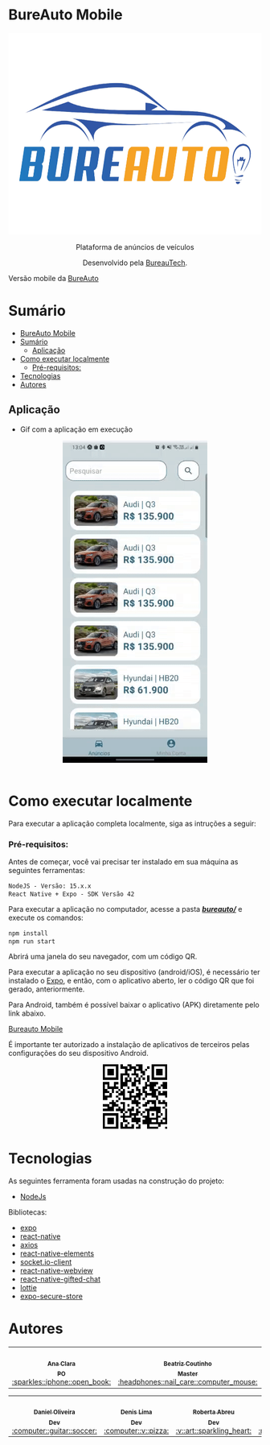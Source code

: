 # BureAuto Mobile

<div align="center">
  <img src="./doc/img/bureauto_sem_fundo.png" height="400" width="600"/>
<p align="center">Plataforma de anúncios de veículos</p>

Desenvolvido pela [BureauTech](https://github.com/BureauTech).

</div>

Versão mobile da [BureAuto](https://github.com/BureauTech/BureAuto)

# Sumário

- [BureAuto Mobile](#bureauto-mobile)
- [Sumário](#sumário)
  - [Aplicação](#aplicação)
- [Como executar localmente](#como-executar-localmente)
    - [Pré-requisitos:](#pré-requisitos)
- [Tecnologias](#tecnologias)
- [Autores](#autores)

## Aplicação 

- Gif com a aplicação em execução
  
<div align="center">
  <img src="./doc/gif/sprint-3.gif" />
</div>

<br>

# Como executar localmente

Para executar a aplicação completa localmente, siga as intruções a seguir:

### Pré-requisitos:

Antes de começar, você vai precisar ter instalado em sua máquina as seguintes ferramentas:

```
NodeJS - Versão: 15.x.x
React Native + Expo - SDK Versão 42
```

Para executar a aplicação no computador, acesse a pasta [***bureauto/***](/bureauto) e execute os comandos:

```
npm install
npm run start
```

Abrirá uma janela do seu navegador, com um código QR.

Para executar a aplicação no seu dispositivo (android/iOS), é necessário ter instalado o [Expo](https://expo.dev/client), e então, com o aplicativo aberto, ler o código QR que foi gerado, anteriormente.

Para Android, também é possível baixar o aplicativo (APK) diretamente pelo link abaixo.

[Bureauto Mobile]()

É importante ter autorizado a instalação de aplicativos de terceiros pelas configurações do seu dispositivo Android.

<div align="center">
  <img src="./doc/img/qr_expo.png"/>
</div>


# Tecnologias
As seguintes ferramenta foram usadas na construção do projeto:

* [NodeJs](https://nodejs.org/)
  
Bibliotecas:

* [expo](https://docs.expo.dev/)
* [react-native](https://reactnative.dev/)
* [axios](https://reactnative.dev/)
* [react-native-elements](https://reactnativeelements.com/)
* [socket.io-client](https://www.npmjs.com/package/react-native-socket.io-client)
* [react-native-webview](https://www.npmjs.com/package/react-native-webview)
* [react-native-gifted-chat](https://www.npmjs.com/package/react-native-gifted-chat)
* [lottie](https://docs.expo.dev/versions/latest/sdk/lottie/)
* [expo-secure-store](https://docs.expo.dev/versions/v43.0.0/sdk/securestore/)

# Autores

<table align="center">
  <tr>
    <td align="center"><a href="https://github.com/anaclaragraciano"><img src="https://avatars.githubusercontent.com/u/64653864?v=4?s=100" width="100px;" alt=""/><br /><sub><b>Ana Clara<br>PO</b></sub></a><br /><a href="https://github.com/BureauTech/BureAuto/commits?author=anaclaragraciano" title="PO">:sparkles::iphone::open_book:</a></td>
    <td align="center"><a href="https://github.com/bibiacoutinho"><img src="https://avatars.githubusercontent.com/u/56437723?v=4?s=100" width="100px;" alt=""/><br /><sub><b>Beatriz Coutinho<br>Master</b></sub></a><br /><a href="https://github.com/BureauTech/BureAuto/commits?author=bibiacoutinho" title="Master">:headphones::nail_care::computer_mouse:</a></td>
    <td align="center"><a href="https://github.com/caiquesjc"><img src="https://avatars.githubusercontent.com/u/54915913?v=4?s=100" width="100px;" alt=""/><br /><sub><b>Caique Nascimento<br>Dev</b></sub></a><br /><a href="https://github.com/BureauTech/BureAuto/commits?author=caiquesjc" title="Dev Team">:keyboard::desktop_computer::computer_mouse:</a></td>    
    <td align="center"><a href="https://github.com/charles-ramos"><img src="https://avatars.githubusercontent.com/u/25464287?v=4?s=100" width="100px;" alt=""/><br /><sub><b>Charles Ramos<br>Dev</b></sub></a><br /><a href="https://github.com/BureauTech/BureAuto/commits?author=charles-ramos" title="Dev Team">:fist_raised::open_book::hamburger:</a></td> 
</table>
<table align="center">
    <td align="center"><a href="https://github.com/danielsantosoliveira"><img src="https://avatars.githubusercontent.com/u/55162125?v=4?s=100" width="100px;" alt=""/><br /><sub><b>Daniel Oliveira<br>Dev</b></sub></a><br /><a href="https://github.com/BureauTech/BureAuto/commits?author=danielsantosoliveira" title="Dev Team">:computer::guitar::soccer:</a></td>
    <td align="center"><a href="https://github.com/Denis-Lima"><img src="https://avatars.githubusercontent.com/u/55518511?v=4?s=100" width="100px;" alt=""/><br /><sub><b>Denis Lima<br>Dev</b></sub></a><br /><a href="https://github.com/BureauTech/BureAuto/commits?author=Denis-Lima" title="Dev Team">:computer::v::pizza:</a></td>
    <td align="center"><a href="https://github.com/RobertaAb"><img src="https://avatars.githubusercontent.com/u/27467246?v=4?s=100" width="100px;" alt=""/><br /><sub><b>Roberta Abreu<br>Dev</b></sub></a><br /><a href="https://github.com/BureauTech/BureAuto/commits?author=RobertaAb" title="Dev Team">:v::art::sparkling_heart:</a></td>
    <td align="center"><a href="https://github.com/WeDias"><img src="https://avatars.githubusercontent.com/u/56437612?v=4?s=100" width="100px;" alt=""/><br /><sub><b>Wesley Dias<br>Dev</b></sub></a><br /><a href="https://github.com/BureauTech/BureAuto/commits?author=WeDias" title="Dev Team">:rocket::milky_way::new_moon:</a></td>
  </tr>
</table>
